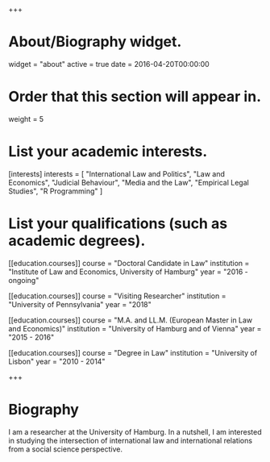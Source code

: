 +++
# About/Biography widget.
widget = "about"
active = true
date = 2016-04-20T00:00:00

# Order that this section will appear in.
weight = 5

# List your academic interests.
[interests]
  interests = [
    "International Law and Politics",
    "Law and Economics",
    "Judicial Behaviour",
    "Media and the Law",
    "Empirical Legal Studies",
	  "R Programming"
  ]

# List your qualifications (such as academic degrees).
[[education.courses]]
  course = "Doctoral Candidate in Law"
  institution = "Institute of Law and Economics, University of Hamburg"
  year = "2016 - ongoing"
  
[[education.courses]]
  course = "Visiting Researcher"
  institution = "University of Pennsylvania"
  year = "2018"

[[education.courses]]
  course = "M.A. and LL.M. (European Master in Law and Economics)"
  institution = "University of Hamburg and of Vienna"
  year = "2015 - 2016"

[[education.courses]]
  course = "Degree in Law"
  institution = "University of Lisbon"
  year = "2010 - 2014"
 
+++

# Biography

I am a researcher at the University of Hamburg. In a nutshell, I am interested in studying the intersection of international law and international relations from a social science perspective.

